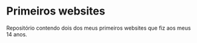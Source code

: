 # Primeiros websites

Repositório contendo dois dos meus primeiros websites que fiz aos meus 14 anos.
